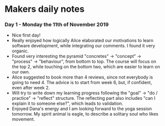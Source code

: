 # Makers daily notes

### Day 1 - Monday the 11th of November 2019

- Nice first day!
- Really enjoyed how logically Alice elaborated our motivations to learn software development, while integrating our comments. I found it very organic.
- Found very interesting the pyramid "concretes" -> "concept" -> "process" -> "behaviour", from bottom to top. The course will focus on the top 2, while touching on the bottom two, which are easier to learn on our own.
- Alice suggested to book more than 4 reviews, since not everybody is going to need 4. The advice is to start from week 6, but, if confident, even after week 2.
- Will try to write down my learning progress following the "goal" -> "do / practice" -> "reflect" structure. The reflecting part also includes "can I explain it to someone else?", which leads to validation.
- Enjoyed Dana's energy and I am looking forward to the yoga session tomorrow. My spirit animal is eagle, to describe a solitary soul who likes movement.